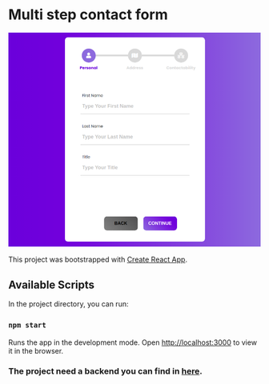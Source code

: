 # Multi step contact form

![app screenshot](https://github.com/YeudaWitman/Contact-Form/blob/master/screenshot.png)

This project was bootstrapped with [Create React App](https://github.com/facebook/create-react-app).

## Available Scripts

In the project directory, you can run:

### `npm start`

Runs the app in the development mode.
Open [http://localhost:3000](http://localhost:3000) to view it in the browser.

### The project need a backend you can find in [here](https://github.com/YeudaWitman/Contact-Form-backend).
